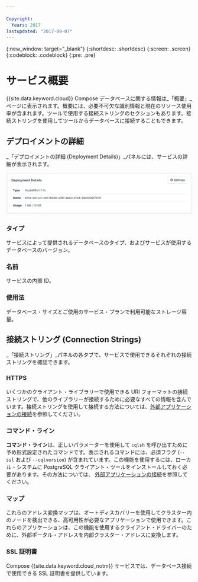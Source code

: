 ```yaml
---

Copyright:
  Years: 2017
lastupdated: "2017-09-07"
---
```


{:new_window: target="_blank"}
{:shortdesc: .shortdesc}
{:screen: .screen}
{:codeblock: .codeblock}
{:pre: .pre}

# サービス概要

{{site.data.keyword.cloud}} Compose データベースに関する情報は_「概要」_ページに表示されます。概要には、必要不可欠な識別情報と現在のリソース使用率が含まれます。ツールで使用する接続ストリングのセクションもあります。接続ストリングを使用してツールからデータベースに接続することもできます。

## デプロイメントの詳細

_「デプロイメントの詳細 (Deployment Details)」_パネルには、サービスの詳細が表示されます。

![デプロイメントの詳細](./images/scylla-deployment-details.png "「デプロイメントの詳細 (Deployment Details)」パネルの表示")

### タイプ

サービスによって提供されるデータベースのタイプ、およびサービスが使用するデータベースのバージョン。

### 名前

サービスの内部 ID。

### 使用法

データベース・サイズとご使用のサービス・プランで利用可能なストレージ容量。


## 接続ストリング (Connection Strings)


_「接続ストリング」_パネルの各タブで、サービスで使用できるそれぞれの接続ストリングを確認できます。

### HTTPS

いくつかのクライアント・ライブラリーで使用できる URI フォーマットの接続ストリングで、他のライブラリーが接続するために必要なすべての情報を含んでいます。接続ストリングを使用して接続する方法については、[外部アプリケーションの接続](./connecting-external.html)を参照してください。

### コマンド・ライン

**コマンド・ライン**は、正しいパラメーターを使用して `cqlsh` を呼び出すために予め形式設定されたコマンドです。表示されるコマンドには、必須フラグ (`--ssl` および `--cqlversion`) が含まれています。この機能を使用するには、ローカル・システムに PostgreSQL クライアント・ツールをインストールしておく必要があります。その方法については、 [外部アプリケーションの接続](./connecting-external.html)を参照してください。

### マップ
これらのアドレス変換マップは、オートディスカバリーを使用してクラスター内のノードを検出できる、高可用性が必要なアプリケーションで使用できます。これらのアプリケーションは、この機能を使用するクライアント・ドライバーのために、外部ポータル・アドレスを内部クラスター・アドレスに変換します。

### SSL 証明書

Compose {{site.data.keyword.cloud_notm}} サービスでは、データベース接続で使用できる SSL 証明書を提供しています。
